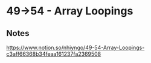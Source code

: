 # 49->54 - Array Loopings

## Notes

https://www.notion.so/nhiyngo/49-54-Array-Loopings-c3aff66368b34feaa161237fa2369508